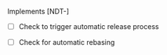 <!--
PR title should follow the `<type>[(optional scope)]: <description>` format.
See docs/Team_Agreements.md#commit-message-guidelines
-->

Implements [NDT-]

<!--
Add detailed description of the changes if the PR title isn't enough
 -->

- [ ] Check to trigger automatic release process

- [ ] Check for automatic rebasing
